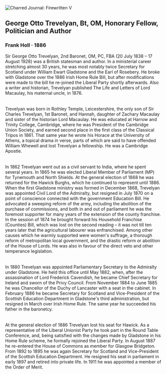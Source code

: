 <div class="artwork-of-the-day">
  <div class="container">
    <div class="img-wrapper">
      <img
        src="https://uploads7.wikiart.org/00330/images/frank-holl/cu-tric-p-197-001.jpg!Large.jpg"
        alt="Charred Journal: Firewritten V" />
    </div>
    <div class="artwork-detail">
      <div class="artwork-origin"> 
        <h2 class="artwork-name">George Otto Trevelyan, Bt, OM, Honorary Fellow, Politician and Author</h2>
        <h3 class="artist">
          Frank Holl
                    ·  1886
        </h3>
      </div>
      <p class="description">
        <span class="artwork-description-text ng-binding" ng-bind-html="viewModel.ArtworkOfTheDay.Description | unsafe">Sir George Otto Trevelyan, 2nd Baronet, OM, PC, FBA (20 July 1838 – 17 August 1928) was a British statesman and author. In a ministerial career stretching almost 30 years, he was most notably twice Secretary for Scotland under William Ewart Gladstone and the Earl of Rosebery. He broke with Gladstone over the 1886 Irish Home Rule Bill, but after modifications were made to the bill he re-joined the Liberal Party shortly afterwards. Also a writer and historian, Trevelyan published The Life and Letters of Lord Macaulay, his maternal uncle, in 1876.<br>
<br>
<br>Trevelyan was born in Rothley Temple, Leicestershire, the only son of Sir Charles Trevelyan, 1st Baronet, and Hannah, daughter of Zachary Macaulay and sister of the historian Lord Macaulay. He was educated at Harrow and Trinity College, Cambridge, where he was President of the Cambridge Union Society, and earned second place in the first class of the Classical Tripos in 1861. That same year he wrote his Horace at the University of Athens, a topical drama in verse, parts of which are said to have offended William Whewell and lost Trevelyan a fellowship. He was a Cambridge Apostle.<br>
<br>
<br>In 1862 Trevelyan went out as a civil servant to India, where he spent several years. In 1865 he was elected Liberal Member of Parliament (MP) for Tynemouth and North Shields. At the general election of 1868 he was returned for the Hawick Burghs, which he continued to represent until 1886. When the first Gladstone ministry was formed in December 1868, Trevelyan was appointed Civil Lord of the Admiralty, but resigned in July 1870 on a point of conscience connected with the government Education Bill. He advocated a sweeping reform of the army, including the abolition of the purchase of commissions, and both in and out of parliament he was the foremost supporter for many years of the extension of the county franchise. In the session of 1874 he brought forward his Household Franchise (Counties) Bill, which was lost on the second reading – it was not till ten years later that the agricultural labourer was enfranchised. Among other causes which he warmly supported were women's suffrage, a thorough reform of metropolitan local government, and the drastic reform or abolition of the House of Lords. He was also in favour of the direct veto and other temperance legislation.<br>
<br>
<br>In 1880 Trevelyan was appointed Parliamentary Secretary to the Admiralty under Gladstone. He held this office until May 1882, when, after the assassination of Lord Frederick Cavendish, he became Chief Secretary for Ireland and sworn of the Privy Council. From November 1884 to June 1885 he was Chancellor of the Duchy of Lancaster with a seat in the cabinet. In February 1886 he became Secretary for Scotland and Vice-President of the Scottish Education Department in Gladstone's third administration, but resigned in March over Irish Home Rule. The same year he succeeded his father in the baronetcy.<br>
<br>
<br>At the general election of 1886 Trevelyan lost his seat for Hawick. As a representative of the Liberal Unionist Party he took part in the Round Table Conference, and, being satisfied with the changes made by Gladstone in his Home Rule scheme, he formally rejoined the Liberal Party. In August 1887 he re-entered the House of Commons as member for Glasgow Bridgeton. From 1892 to 1895 he was again Secretary for Scotland and Vice-President of the Scottish Education Department. He resigned his seat in parliament in early 1897 and retired into private life. In 1911 he was appointed a member of the Order of Merit.<br></span>
                        <div class="text-shadow-container" ng-show="showShadow" style=""></div>
      </p>
    </div>
  </div>

</div>
